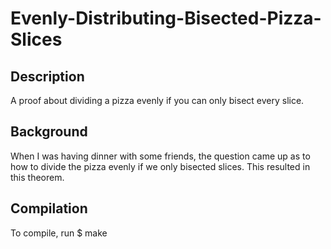 # Evenly-Distributing-Bisected-Pizza-Slices
## Description
A proof about dividing a pizza evenly if you can only bisect every slice.

## Background
When I was having dinner with some friends, the question came up as to how to divide the pizza evenly if we only bisected slices. This resulted in this theorem.

## Compilation
To compile, run
    $ make
